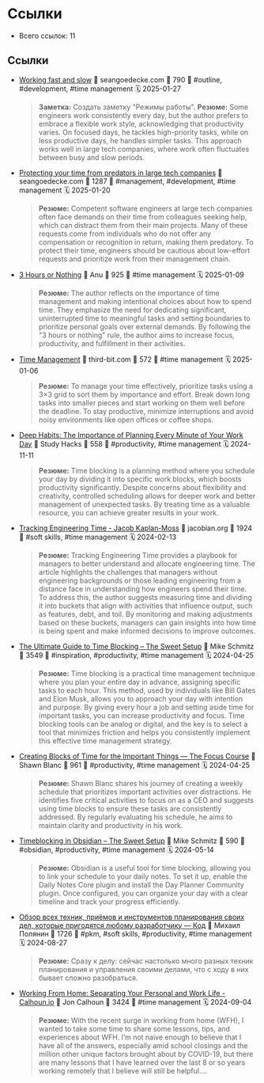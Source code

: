 # Ссылки

- Всего ссылок: 11

## Ссылки

- [Working fast and slow](https://www.seangoedecke.com/working-fast-and-slow/) 👤 seangoedecke.com 💬 790 🔖 #outline, #development, #time management 🗓️ 2025-01-27
    > **Заметка:** Создать заметку "Режимы работы".
    > **Резюме:** Some engineers work consistently every day, but the author prefers to embrace a flexible work style, acknowledging that productivity varies. On focused days, he tackles high-priority tasks, while on less productive days, he handles simpler tasks. This approach works well in large tech companies, where work often fluctuates between busy and slow periods.
- [Protecting your time from predators in large tech companies](https://seangoedecke.com/predators/) 👤 seangoedecke.com 💬 1287 🔖 #management, #development, #time management 🗓️ 2025-01-20
    > **Резюме:** Competent software engineers at large tech companies often face demands on their time from colleagues seeking help, which can distract them from their main projects. Many of these requests come from individuals who do not offer any compensation or recognition in return, making them predatory. To protect their time, engineers should be cautious about low-effort requests and prioritize work from their management chain.
- [3 Hours or Nothing](https://www.workingtheorys.com/p/3-hours?utm_source=christophberger&utm_medium=email&utm_campaign=2025-01-05-unfamiliar) 👤 Anu 💬 925 🔖 #time management 🗓️ 2025-01-09
    > **Резюме:** The author reflects on the importance of time management and making intentional choices about how to spend time. They emphasize the need for dedicating significant, uninterrupted time to meaningful tasks and setting boundaries to prioritize personal goals over external demands. By following the "3 hours or nothing" rule, the author aims to increase focus, productivity, and fulfillment in their activities.
- [Time Management](https://third-bit.com/2025/01/03/time-management/) 👤 third-bit.com 💬 572 🔖 #time management 🗓️ 2025-01-06
    > **Резюме:** To manage your time effectively, prioritize tasks using a 3×3 grid to sort them by importance and effort. Break down long tasks into smaller pieces and start working on them well before the deadline. To stay productive, minimize interruptions and avoid noisy environments like open offices or coffee shops.
- [Deep Habits: The Importance of Planning Every Minute of Your Work Day](https://calnewport.com/deep-habits-the-importance-of-planning-every-minute-of-your-work-day/) 👤 Study Hacks 💬 558 🔖 #productivity, #time management 🗓️ 2024-11-11
    > **Резюме:** Time blocking is a planning method where you schedule your day by dividing it into specific work blocks, which boosts productivity significantly. Despite concerns about flexibility and creativity, controlled scheduling allows for deeper work and better management of unexpected tasks. By treating time as a valuable resource, you can achieve greater results in your work.
- [Tracking Engineering Time - Jacob Kaplan-Moss](https://jacobian.org/2024/feb/7/tracking-engineering-time/) 👤 jacobian.org 💬 1924 🔖 #soft skills, #time management 🗓️ 2024-02-13
    > **Резюме:** Tracking Engineering Time provides a playbook for managers to better understand and allocate engineering time. The article highlights the challenges that managers without engineering backgrounds or those leading engineering from a distance face in understanding how engineers spend their time. To address this, the author suggests measuring time and dividing it into buckets that align with activities that influence output, such as features, debt, and toil. By monitoring and making adjustments based on these buckets, managers can gain insights into how time is being spent and make informed decisions to improve outcomes.
- [The Ultimate Guide to Time Blocking – The Sweet Setup](https://thesweetsetup.com/the-ultimate-guide-to-time-blocking/) 👤 Mike Schmitz 💬 3549 🔖 #inspiration, #productivity, #time management 🗓️ 2024-04-25
    > **Резюме:** Time blocking is a practical time management technique where you plan your entire day in advance, assigning specific tasks to each hour. This method, used by individuals like Bill Gates and Elon Musk, allows you to approach your day with intention and purpose. By giving every hour a job and setting aside time for important tasks, you can increase productivity and focus. Time blocking tools can be analog or digital, and the key is to select a tool that minimizes friction and helps you consistently implement this effective time management strategy.
- [Creating Blocks of Time for the Important Things — The Focus Course](https://thefocuscourse.com/blocks-of-time-for-the-important-things/) 👤 Shawn Blanc 💬 961 🔖 #productivity, #time management 🗓️ 2024-04-25
    > **Резюме:** Shawn Blanc shares his journey of creating a weekly schedule that prioritizes important activities over distractions. He identifies five critical activities to focus on as a CEO and suggests using time blocks to ensure these tasks are consistently addressed. By regularly evaluating his schedule, he aims to maintain clarity and productivity in his work.
- [Timeblocking in Obsidian – The Sweet Setup](https://thesweetsetup.com/timeblocking-in-obsidian/) 👤 Mike Schmitz 💬 590 🔖 #obsidian, #productivity, #time management 🗓️ 2024-05-14
    > **Резюме:** Obsidian is a useful tool for time blocking, allowing you to link your schedule to your daily notes. To set it up, enable the Daily Notes Core plugin and install the Day Planner Community plugin. Once configured, you can organize your day with a clear timeline and track your progress efficiently.
- [Обзор всех техник, приёмов и инструментов планирования своих дел, которые пригодятся любому разработчику — Код](https://thecode.media/obzor-vsekh-tekhnik-priyomov-i-instrumentov-planirovaniya-svoikh-del-kotorye-prigodyatsya-lyubomu-razrabotchiku/) 👤 Михаил Полянин 💬 1726 🔖 #pkm, #soft skills, #productivity, #time management 🗓️ 2024-08-27
    > **Резюме:** Сразу к делу: сейчас настолько много разных техник планирования и управления своими делами, что с ходу в них бывает сложно разобраться.
- [Working From Home: Separating Your Personal and Work Life - Calhoun.io](https://www.calhoun.io/wfh-separating-your-personal-and-work-life/) 👤 Jon Calhoun 💬 3424 🔖 #time management 🗓️ 2024-09-04
    > **Резюме:** With the recent surge in working from home (WFH), I wanted to take some time to share some lessons, tips, and experiences about WFH. I&rsquo;m not naive enough to believe that I have all of the answers, especially amid school closings and the million other unique factors brought about by COVID-19, but there are many lessons that I have learned over the last 8 or so years working remotely that I believe will still be helpful....
